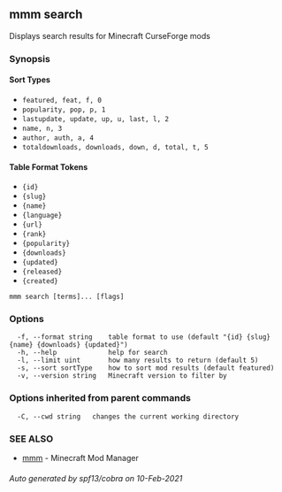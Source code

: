 ## mmm search

Displays search results for Minecraft CurseForge mods

### Synopsis

#### Sort Types
- `featured, feat, f, 0`
- `popularity, pop, p, 1`
- `lastupdate, update, up, u, last, l, 2`
- `name, n, 3`
- `author, auth, a, 4`
- `totaldownloads, downloads, down, d, total, t, 5`

#### Table Format Tokens
- `{id}`
- `{slug}`
- `{name}`
- `{language}`
- `{url}`
- `{rank}`
- `{popularity}`
- `{downloads}`
- `{updated}`
- `{released}`
- `{created}`

```
mmm search [terms]... [flags]
```

### Options

```
  -f, --format string    table format to use (default "{id} {slug} {name} {downloads} {updated}")
  -h, --help             help for search
  -l, --limit uint       how many results to return (default 5)
  -s, --sort sortType    how to sort mod results (default featured)
  -v, --version string   Minecraft version to filter by
```

### Options inherited from parent commands

```
  -C, --cwd string   changes the current working directory
```

### SEE ALSO

* [mmm](mmm.md)	 - Minecraft Mod Manager

###### Auto generated by spf13/cobra on 10-Feb-2021
